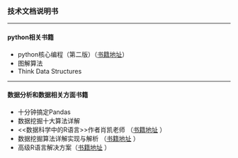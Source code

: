 ### 技术文档说明书

-------------------------------------------

#### python相关书籍
* python核心编程（第二版）（[书籍地址](https://legacy.gitbook.com/book/wizardforcel/core-python-2e/details)）
* 图解算法
* Think Data Structures

*******************************************

#### 数据分析和数据相关方面书籍
* 十分钟搞定Pandas  
* 数据挖掘十大算法详解 
* <<数据科学中的R语言>>作者肖凯老师 （[书籍地址](https://yongle.gitbooks.io/datamining/content) ）
* 数据挖掘算法详解实现与解析 （[书籍地址](https://github.com/linyiqun/DataMiningAlgorithm) ）
* 高级R语言解决方案（[书籍地址](https://advanced-r-solutions.rbind.io/) ）
